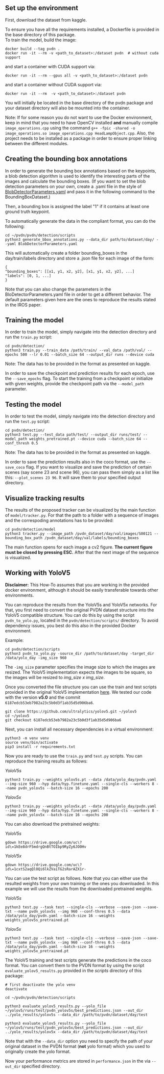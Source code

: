 ## Set up the environment

First, download the dataset from kaggle. 


To ensure you have all the requirements installed, a Dockerfile is provided in the base 
directory of this package. \
To train the model, build the image:
```
docker build --tag pvdn .
docker run -it --rm -v <path_to_dataset>:/dataset pvdn  # without cuda support
```
and start a container with CUDA support via:
```
docker run -it --rm --gpus all -v <path_to_dataset>:/dataset pvdn
``` 
and start a container without CUDA support via:

```
docker run -it --rm  -v <path_to_dataset>:/dataset pvdn
``` 

You will initially be located in the base directory of the pvdn package and your dataset directory will also be mounted
into the container.

Note: If for some reason you do not want to use the Docker environment, keep in mind that you need to have OpenCV
installed **and** manually compile  `image_operations.cpp` using the
command `g++ -fpic -shared -o image_operations.so image_operations.cpp HeadLampObject.cpp`. Also, the project needs to
be installed as a package in order to ensure proper linking between the different modules.

## Creating the bounding box annotations

In order to generate the bounding box annotations based on the keypoints, a blob detection algorithm is used to identify
the interesting parts of the images and calculate the bounding boxes.
(If you want to set the blob detection parameters on your own, create a .yaml file in the style
of [BlobDetectorParameters.yaml](BlobDetectorParameters.yaml) and pass it in the following command to the
BoundingBoxDataset.)

Then, a bounding box is assigned the label "1" if it contains at least one ground truth keypoint.

To automatically generate the data in the compliant format, you can do the following:

```
cd ~/pvdn/pvdn/detection/scripts
python3 generate_bbox_annotations.py --data_dir path/to/dataset/day/ --yaml BlobDetectorParameters.yaml
```

This will automatically create a folder bounding_boxes in the day/train/labels directory and store a .json file for each image of the form:
```
{
"bounding_boxes": [[x1, y1, x2, y2], [x1, y1, x2, y2], ...]
"labels": [0, 1, ...]
}
```

Note that you can also change the parameters in the BloDetectorParameters.yaml file 
in order to get a different behavior. The default parameters given here are the 
ones to reproduce the results stated in the IROS paper.

## Training the model
In order to train the model, simply navigate into the detection directory and run the `train.py` script:

```
cd pvdn/detection/
python3 train.py --train_data /path/train/ --val_data /path/val/ --epochs 500 --lr 0.01 --batch_size 64 --output_dir runs --device cuda
```

Note: The data has to be provided in the format as presented on kaggle.


In order to save the checkpoint and prediction results for each epoch, use the 
`--save_epochs` 
flag. To start the training from a checkpoint or initialize with given weights, provide the 
checkpoint path via the `--model_path` parameter.


## Testing the model

In order to test the model, simply navigate into the detection directory and run the `test.py` script:

```
cd pvdn/detection/
python3 test.py --test_data path/test/ --output_dir runs/test/ --model_path weights_pretrained.pt --device cuda --batch_size 64 --conf_thresh 0.5
```

Note: The data has to be provided in the format as presented on kaggle.


In order to save the prediction results also in the coco format, use the `--save_coco` flag. If you want to visualize and save the prediction of certain scenes (say scene 23 and scene 96), you can pass them simply as a list like this: `--plot_scenes 23 96`. It will save them to your specified output directory.


## Visualize tracking results

The results of the proposed tracker can be visualized by the main function of `model/tracker.py`. For that the path to a folder with a sequence of images and the correspoding annotations has to be provided:
```
cd pvdn/detection/model
python3 tracker.py --image_path /pvdn_dataset/day/val/images/S00121 --bounding_box_path /pvdn_dataset/day/val/labels/bounding_boxes
```
The main function opens for each image a cv2 figure. **The current figure must be closed by pressing ESC.** After that the next image of the sequence is visualized.


## Working with YoloV5

**Disclaimer:** This How-To assumes that you are working in the provided docker 
environment, although it should be easily transferable towards other environments.

You can reproduce the results from the YoloV5s and YoloV5x networks. For that, you first need to 
convert the original PVDN dataset structure into the YoloV5 compatible structure. You can do 
this by using the script `pvdn_to_yolo.py`, located in the `pvdn/detection/scripts/` directory. 
To avoid dependency issues, you best do this also in the provided Docker environment.

Example:
```
cd pvdn/detection/scripts
python3 pvdn_to_yolo.py -source_dir /path/to/dataset/day -target_dir /data/yolo_day -img_size 960
```

The `-img_size` parameter specifies the image size to which the images are resized. The YoloV5 
implementation expects the images to be square, so the images will be resized to *img_size x 
img_size*.

Once you converted the file structure you can use the train and test scripts 
provided in the 
original YoloV5 implementation [here](https://github.com/ultralytics/yolov5). We
tested our code with the version **v5.0** and the commit `6187edcb53eb7982a23c5b0d3f1ab35d5d906ba6`.

```
git clone https://github.com/ultralytics/yolov5.git ~/yolov5
cd ~/yolov5
git checkout 6187edcb53eb7982a23c5b0d3f1ab35d5d906ba6
```

Next, you can install all necessary dependencies in a virtual environment:
```
python3 -m venv venv
source venv/bin/activate
pip3 install -r requirements.txt
```

Now you are ready to use the `train.py` and `test.py` scripts. You can reproduce 
the training results as follows:

*YoloV5s*
```
python3 train.py --weights yolov5s.pt --data /data/yolo_day/pvdn.yaml --img-size 960 --hyp data/hyp.finetune.yaml --single-cls --workers 8 --name pvdn_yolov5s --batch-size 16 --epochs 200
```

*Yolov5x*
```
python3 train.py --weights yolov5x.pt --data /data/yolo_day/pvdn.yaml --img-size 960 --hyp data/hyp.finetune.yaml --single-cls --workers 8 --name pvdn_yolov5x --batch-size 16 --epochs 200
```

You can also download the pretrained weights:

*YoloV5s*
```
gdown https://drive.google.com/uc\?id\=1kEe8drF5mdrgQnBtTOIbp9RyZy6JO0Hv
```

*YoloV5x*
```
gdown https://drive.google.com/uc\?id\=1cxtS2aqQlOQi6lkZVaiTG2sRarAZX1r-
```

You can use the test script as follows. Note that you can either use the resulted 
weights from your own training or the ones you downloaded. In this example we will 
use the results from the downloaded pretrained weights.

*YoloV5s*
```
python3 test.py --task test --single-cls --verbose --save-json --save-txt --name pvdn_yolov5s --img 960 --conf-thres 0.5 --data /data/yolo_day/pvdn.yaml --batch-size 16 --weights weights_yolov5s_pretrained.pt
```

*Yolov5x*

```
python3 test.py --task test --single-cls --verbose --save-json --save-txt --name pvdn_yolov5x --img 960 --conf-thres 0.5 --data /data/yolo_day/pvdn.yaml --batch-size 16 --weights weights_yolov5x_pretrained.pt
```

The YoloV5 training and test scripts generate the predictions in the coco format. You can 
convert them to the PVDN format by using the script `evaluate_yolov5_results.py` 
provided in the *scripts* directory of this package:

```
# first deactivate the yolo venv
deactivate

cd ~/pvdn/pvdn/detection/scripts

python3 evaluate_yolov5_results.py --yolo_file 
~/yolov5/runs/test/pvdn_yolov5s/best_predictions.json --out_dir ../yolo_results/yolov5s --data_dir /path/to/pvdn/dataset/day/test

python3 evaluate_yolov5_results.py --yolo_file 
~/yolov5/runs/test/pvdn_yolov5x/best_predictions.json --out_dir ../yolo_results/yolov5x --data_dir /path/to/pvdn/dataset/day/test
```

Note that with the `--data_dir` option you need to specify the path of your original 
dataset in the PVDN format (**not** yolo format) which you used to originally 
create the yolo format.

Now your performance metrics are stored in `performance.json` in the via 
`--out_dir` specified directory.